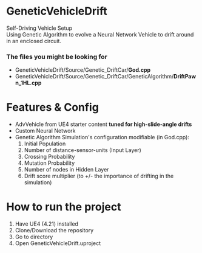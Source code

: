 # GeneticVehicleDrift
Self-Driving Vehicle Setup <br>
Using Genetic Algorithm to evolve a Neural Network Vehicle to drift around in an enclosed circuit.

### The files you might be looking for
<ul>
  <li>GeneticVehicleDrift/Source/Genetic_DriftCar/<b>God.cpp</b></li>
  <li>GeneticVehicleDrift/Source/Genetic_DriftCar/GeneticAlgorithm/<b>DriftPawn_1HL.cpp</b></li>
</ul>


# Features & Config
<ul>
  <li>AdvVehicle from UE4 starter content <b>tuned for high-slide-angle drifts</b></li>
  <li>Custom Neural Network</li>
  <li>
    Genetic Algorithm Simulation's configuration modifiable (in God.cpp):
    <ol type="1">
      <li>Initial Population</li>
      <li>Number of distance-sensor-units (Input Layer)</li>
      <li>Crossing Probability</li>
      <li>Mutation Probability</li>
      <li>Number of nodes in Hidden Layer</li>
      <li>Drift score multiplier (to +/- the importance of drifting in the simulation)</li>
    </ol>
  </li>
</ul>


# How to run the project
<ol>
  <li>Have UE4 (4.21) installed</li>
  <li>Clone/Download the repository</li>
  <li>Go to directory</li>
  <li>Open GeneticVehicleDrift.uproject</li>
</ol>
